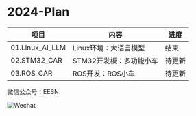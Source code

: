 # 2024-Plan

| 项目            | 内容                    | 进度   |
| --------------- | ----------------------- | ------ |
| 01.Linux_AI_LLM | Linux环境：大语言模型   | 结束   |
| 02.STM32_CAR    | STM32开发板：多功能小车 | 待更新 |
| 03.ROS_CAR      | ROS开发：ROS小车        | 待更新 |

微信公众号：EESN

![Wechat](Wechat.png)
